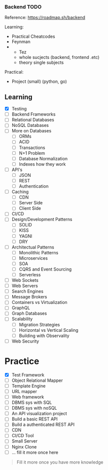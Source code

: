 ### Backend TODO

Reference: https://roadmap.sh/backend

Learning:
- Practical Cheatcodes
- Feynman
- - Tez 
  - whole sucjects (backend, frontend .etc)
  - theory single subjects 

Practical:
- Project (small) (python, go)

## Learning

- [x] Testing
- [ ] Backend Frameworks
- [ ] Relational Databases
- [ ] NoSQL Databases
- [ ] More on Databases
  - [ ] ORMs
  - [ ] ACID
  - [ ] Transactions
  - [ ] N+1 Problem
  - [ ] Database Normalization
  - [ ] Indexes how they work
- [ ] API's
  - [ ] JSON 
  - [ ] REST
  - [ ] Authentication
- [ ] Caching
  - [ ] CDN
  - [ ] Server Side
  - [ ] Client Side
- [ ] CI/CD
- [ ] Design/Development Patterns
  - [ ] SOLID
  - [ ] KISS
  - [ ] YAGNI
  - [ ] DRY
- [ ] Architectual Patterns
  - [ ] Monolithic Patterns
  - [ ] Microservices
  - [ ] SOA
  - [ ] CQRS and Event Sourcing 
  - [ ] Serverless
- [ ] Web Sockets
- [ ] Web Servers
- [ ] Search Engines
- [ ] Message Brokers
- [ ] Containers vs Virtualization
- [ ] GraphQL
- [ ] Graph Databases
- [ ] Scalability
  - [ ] Migration Strategies
  - [ ] Horizontal vs Vertical Scaling
  - [ ] Building with Observality
- [ ] Web Security

# Practice

- [x] Test Framework
- [ ] Object Relational Mapper
- [ ] Template Engine
- [ ] URL mapper
- [ ] Web framework
- [ ] DBMS sys with SQL
- [ ] DBMS sys with noSQL
- [ ] An API visualization project
- [ ] Build a basic REST API
- [ ] Build a authenticated REST API
- [ ] CDN
- [ ] CI/CD Tool
- [ ] Small Server
- [ ] Nginx Clone
- [ ] ... fill it more once here

> Fill it more once you have more knowledge

